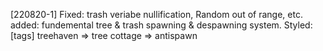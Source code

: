 [220820-1]
Fixed: trash veriabe nullification, Random out of range, etc.
added: fundemental tree & trash spawning & despawning system.
Styled: 
[tags]
treehaven => tree
cottage => antispawn

